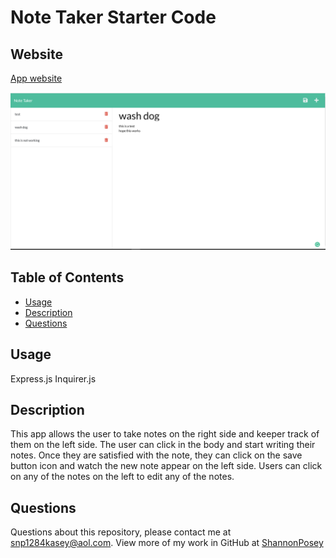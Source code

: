 # Note Taker Starter Code

## Website

[App website](https://secret-reaches-78088.herokuapp.com/)

![Note-Taker-DEMO](/img/note-taker.png)

## Table of Contents 

* [Usage](#usage)
* [Description](#description)
* [Questions](#questions)

## Usage

Express.js Inquirer.js

## Description
This app allows the user to take notes on the right side and keeper track of them on the left side.  The user can click in the body and start writing their notes. Once they are satisfied with the note, they can click on the save button icon and watch the new note appear on the left side.  Users can click on any of the notes on the left to edit any of the notes.

## Questions

Questions about this repository, please contact me at [snp1284kasey@aol.com](mailto:snp1284kasey@aol.com). View more of my work in GitHub at [ShannonPosey](https://github.com/ShannonPosey)
